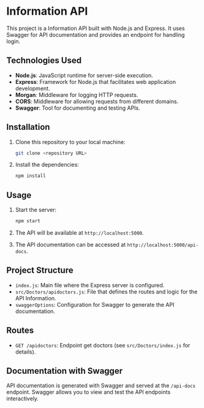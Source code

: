 # Information API

This project is a Information API built with Node.js and Express. It uses Swagger for API documentation and provides an endpoint for handling login.

## Technologies Used

- **Node.js**: JavaScript runtime for server-side execution.
- **Express**: Framework for Node.js that facilitates web application development.
- **Morgan**: Middleware for logging HTTP requests.
- **CORS**: Middleware for allowing requests from different domains.
- **Swagger**: Tool for documenting and testing APIs.

## Installation

1. Clone this repository to your local machine:
    ```bash
    git clone <repository URL>
    ```

2. Install the dependencies:
    ```bash
    npm install
    ```

## Usage

1. Start the server:
    ```bash
    npm start
    ```

2. The API will be available at `http://localhost:5000`.

3. The API documentation can be accessed at `http://localhost:5000/api-docs`.

## Project Structure

- `index.js`: Main file where the Express server is configured.
- `src/Doctors/apidoctors.js`: File that defines the routes and logic for the API Information.
- `swaggerOptions`: Configuration for Swagger to generate the API documentation.

## Routes

- `GET /apidoctors`: Endpoint get doctors (see `src/Doctors/index.js` for details).

## Documentation with Swagger

API documentation is generated with Swagger and served at the `/api-docs` endpoint. Swagger allows you to view and test the API endpoints interactively.
